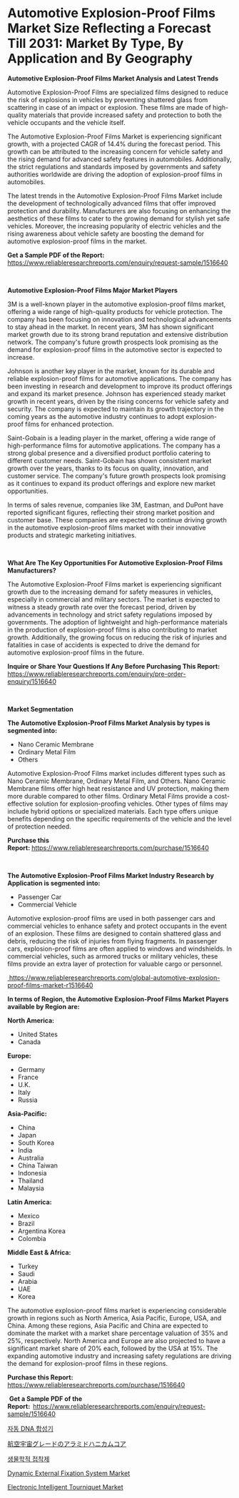 <p><h1>Automotive Explosion-Proof Films Market Size Reflecting a Forecast Till 2031: Market By Type, By Application and By Geography</h1></p><p><strong>Automotive Explosion-Proof Films Market Analysis and Latest Trends</strong></p>
<p><p>Automotive Explosion-Proof Films are specialized films designed to reduce the risk of explosions in vehicles by preventing shattered glass from scattering in case of an impact or explosion. These films are made of high-quality materials that provide increased safety and protection to both the vehicle occupants and the vehicle itself.</p><p>The Automotive Explosion-Proof Films Market is experiencing significant growth, with a projected CAGR of 14.4% during the forecast period. This growth can be attributed to the increasing concern for vehicle safety and the rising demand for advanced safety features in automobiles. Additionally, the strict regulations and standards imposed by governments and safety authorities worldwide are driving the adoption of explosion-proof films in automobiles.</p><p>The latest trends in the Automotive Explosion-Proof Films Market include the development of technologically advanced films that offer improved protection and durability. Manufacturers are also focusing on enhancing the aesthetics of these films to cater to the growing demand for stylish yet safe vehicles. Moreover, the increasing popularity of electric vehicles and the rising awareness about vehicle safety are boosting the demand for automotive explosion-proof films in the market.</p></p>
<p><strong>Get a Sample PDF of the Report:&nbsp;</strong> <a href="https://www.reliableresearchreports.com/enquiry/request-sample/1516640">https://www.reliableresearchreports.com/enquiry/request-sample/1516640</a></p>
<p>&nbsp;</p>
<p><strong>Automotive Explosion-Proof Films Major Market Players</strong></p>
<p><p>3M is a well-known player in the automotive explosion-proof films market, offering a wide range of high-quality products for vehicle protection. The company has been focusing on innovation and technological advancements to stay ahead in the market. In recent years, 3M has shown significant market growth due to its strong brand reputation and extensive distribution network. The company's future growth prospects look promising as the demand for explosion-proof films in the automotive sector is expected to increase.</p><p>Johnson is another key player in the market, known for its durable and reliable explosion-proof films for automotive applications. The company has been investing in research and development to improve its product offerings and expand its market presence. Johnson has experienced steady market growth in recent years, driven by the rising concerns for vehicle safety and security. The company is expected to maintain its growth trajectory in the coming years as the automotive industry continues to adopt explosion-proof films for enhanced protection.</p><p>Saint-Gobain is a leading player in the market, offering a wide range of high-performance films for automotive applications. The company has a strong global presence and a diversified product portfolio catering to different customer needs. Saint-Gobain has shown consistent market growth over the years, thanks to its focus on quality, innovation, and customer service. The company's future growth prospects look promising as it continues to expand its product offerings and explore new market opportunities.</p><p>In terms of sales revenue, companies like 3M, Eastman, and DuPont have reported significant figures, reflecting their strong market position and customer base. These companies are expected to continue driving growth in the automotive explosion-proof films market with their innovative products and strategic marketing initiatives.</p></p>
<p>&nbsp;</p>
<p><strong>What Are The Key Opportunities For Automotive Explosion-Proof Films Manufacturers?</strong></p>
<p><p>The Automotive Explosion-Proof Films market is experiencing significant growth due to the increasing demand for safety measures in vehicles, especially in commercial and military sectors. The market is expected to witness a steady growth rate over the forecast period, driven by advancements in technology and strict safety regulations imposed by governments. The adoption of lightweight and high-performance materials in the production of explosion-proof films is also contributing to market growth. Additionally, the growing focus on reducing the risk of injuries and fatalities in case of accidents is expected to drive the demand for automotive explosion-proof films in the future.</p></p>
<p><strong>Inquire or Share Your Questions If Any Before Purchasing This Report:</strong> <a href="https://www.reliableresearchreports.com/enquiry/pre-order-enquiry/1516640">https://www.reliableresearchreports.com/enquiry/pre-order-enquiry/1516640</a></p>
<p>&nbsp;</p>
<p><strong>Market Segmentation</strong></p>
<p><strong>The Automotive Explosion-Proof Films Market Analysis by types is segmented into:</strong></p>
<p><ul><li>Nano Ceramic Membrane</li><li>Ordinary Metal Film</li><li>Others</li></ul></p>
<p><p>Automotive Explosion-Proof Films market includes different types such as Nano Ceramic Membrane, Ordinary Metal Film, and Others. Nano Ceramic Membrane films offer high heat resistance and UV protection, making them more durable compared to other films. Ordinary Metal Films provide a cost-effective solution for explosion-proofing vehicles. Other types of films may include hybrid options or specialized materials. Each type offers unique benefits depending on the specific requirements of the vehicle and the level of protection needed.</p></p>
<p><strong>Purchase this Report:&nbsp;</strong><a href="https://www.reliableresearchreports.com/purchase/1516640">https://www.reliableresearchreports.com/purchase/1516640</a></p>
<p>&nbsp;</p>
<p><strong>The Automotive Explosion-Proof Films Market Industry Research by Application is segmented into:</strong></p>
<p><ul><li>Passenger Car</li><li>Commercial Vehicle</li></ul></p>
<p><p>Automotive explosion-proof films are used in both passenger cars and commercial vehicles to enhance safety and protect occupants in the event of an explosion. These films are designed to contain shattered glass and debris, reducing the risk of injuries from flying fragments. In passenger cars, explosion-proof films are often applied to windows and windshields. In commercial vehicles, such as armored trucks or military vehicles, these films provide an extra layer of protection for valuable cargo or personnel.</p></p>
<p><a href="https://www.reliableresearchreports.com/global-automotive-explosion-proof-films-market-r1516640">&nbsp;https://www.reliableresearchreports.com/global-automotive-explosion-proof-films-market-r1516640</a></p>
<p><strong>In terms of Region, the Automotive Explosion-Proof Films Market Players available by Region are:</strong></p>
<p>
    <p> <strong> North America: </strong>
        <ul>
            <li>United States</li>
            <li>Canada</li>
        </ul>
        </p> 
    <p> <strong> Europe: </strong>
        <ul>
            <li>Germany</li>
            <li>France</li>
            <li>U.K.</li>
            <li>Italy</li>
            <li>Russia</li>
        </ul>
        </p> 
    <p> <strong> Asia-Pacific: </strong>
        <ul>
            <li>China</li>
            <li>Japan</li>
            <li>South Korea</li>
            <li>India</li>
            <li>Australia</li>
            <li>China Taiwan</li>
            <li>Indonesia</li>
            <li>Thailand</li>
            <li>Malaysia</li>
        </ul>
        </p> 
    <p> <strong> Latin America: </strong>
        <ul>
            <li>Mexico</li>
            <li>Brazil</li>
            <li>Argentina Korea</li>
            <li>Colombia</li>
        </ul>
        </p> 
    <p> <strong> Middle East & Africa: </strong>
        <ul>
            <li>Turkey</li>
            <li>Saudi</li>
            <li>Arabia</li>
            <li>UAE</li>
            <li>Korea</li>
        </ul>
    </p>
    </p>
<p><p>The automotive explosion-proof films market is experiencing considerable growth in regions such as North America, Asia Pacific, Europe, USA, and China. Among these regions, Asia Pacific and China are expected to dominate the market with a market share percentage valuation of 35% and 25%, respectively. North America and Europe are also projected to have a significant market share of 20% each, followed by the USA at 15%. The expanding automotive industry and increasing safety regulations are driving the demand for explosion-proof films in these regions.</p></p>
<p><strong>Purchase this Report: </strong><a href="https://www.reliableresearchreports.com/purchase/1516640">https://www.reliableresearchreports.com/purchase/1516640</a></p>
<p>&nbsp;<strong>Get a Sample PDF of the Report:&nbsp;&nbsp;</strong><a href="https://www.reliableresearchreports.com/enquiry/request-sample/1516640">https://www.reliableresearchreports.com/enquiry/request-sample/1516640</a></p>
<p><strong></strong></p>
<p><p><a href="https://github.com/oajzkywllm460/Market-Research-Report-List-2/blob/main/4618789126564.md">자동 DNA 합성기</a></p><p><a href="https://github.com/EstelWisozk1/Market-Research-Report-List-2/blob/main/9787651119249.md">航空宇宙グレードのアラミドハニカムコア</a></p><p><a href="https://github.com/HarrisonKitto2022/Market-Research-Report-List-1/blob/main/5420957126563.md">생물학적 접착제</a></p><p><a href="https://github.com/crlaem461/Market-Research-Report-List-1/blob/main/dynamic-external-fixation-system-market.md">Dynamic External Fixation System Market</a></p><p><a href="https://github.com/refatkhan11277/Market-Research-Report-List-1/blob/main/electronic-intelligent-tourniquet-market.md">Electronic Intelligent Tourniquet Market</a></p></p>